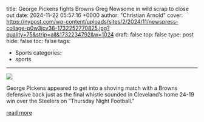 title: George Pickens fights Browns Greg Newsome in wild scrap to close out
date: 2024-11-22 05:57:16 +0000
author: "Christian Arnold"
cover: https://nypost.com/wp-content/uploads/sites/2/2024/11/newspress-collage-p0w3jcv36-1732252770825.jpg?quality=75&strip=all&1732234792&w=1024
draft: false
top: false
type: post
hide: false
toc: false
tags:
  - Sports
categories:
  - sports
---

![](https://nypost.com/wp-content/uploads/sites/2/2024/11/newspress-collage-p0w3jcv36-1732252770825.jpg?quality=75&strip=all&1732234792&w=1024)

George Pickens appeared to get into a shoving match with a Browns defensive back just as the final whistle sounded in Cleveland’s home 24-19 win over the Steelers on “Thursday Night Football.”

[read more](https://nypost.com/2024/11/22/sports/steelers-george-pickens-fights-browns-greg-newsome-in-scrap/)
